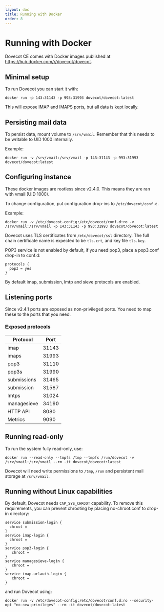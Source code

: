 ```yaml
---
layout: doc
title: Running with Docker
order: 8
---
```


# Running with Docker

Dovecot CE comes with Docker images published at https://hub.docker.com/r/dovecot/dovecot.

## Minimal setup

To run Dovecot you can start it with:

```console
docker run -p 143:31143 -p 993:31993 dovecot/dovecot:latest
```

This will expose IMAP and IMAPS ports, but all data is kept locally.

## Persisting mail data

To persist data, mount volume to `/srv/vmail`. Remember that this needs to be writable to UID 1000 internally.

Example:

```console
docker run -v /srv/vmail:/srv/vmail -p 143:31143 -p 993:31993 dovecot/dovecot:latest
```

## Configuring instance


These docker images are rootless since v2.4.0. This means they are ran with vmail (UID 1000).

To change configuration, put configuration drop-ins to `/etc/dovecot/conf.d`.

Example:

```console
docker run -v /etc/dovecot-config:/etc/dovecot/conf.d:ro -v /srv/vmail:/srv/vmail -p 143:31143 -p 993:31993 dovecot/dovecot:latest
```

Dovecot uses TLS certificates from `/etc/dovecot/ssl` directory. The full chain certificate name is expected to be `tls.crt`, and key file `tls.key`.

POP3 service is not enabled by default, if you need pop3, place a pop3.conf drop-in to conf.d:

```
protocols {
  pop3 = yes
}
```

By default imap, submission, lmtp and sieve protocols are enabled.

## Listening ports

Since v2.4.1 ports are exposed as non-privileged ports. You need to map these
to the ports that you need.

### Exposed protocols

| Protocol    | Port  |
| ----------- | ----- |
| imap        | 31143 |
| imaps       | 31993 |
| pop3        | 31110 |
| pop3s       | 31990 |
| submissions | 31465 |
| submission  | 31587 |
| lmtps       | 31024 |
| managesieve | 34190 |
| HTTP API    |  8080 |
| Metrics     |  9090 |

## Running read-only

To run the system fully read-only, use:

```console
docker run --read-only --tmpfs /tmp --tmpfs /run/dovecot -v /srv/vmail:/srv/vmail --rm -it dovecot/dovecot:latest
```

Dovecot will need write permissions to `/tmp`, `/run` and persistent mail storage at `/srv/vmail`.

## Running without Linux capabilities

By default, Dovecot needs `CAP_SYS_CHROOT` capability. To remove this requirements, you can prevent chrooting
by placing no-chroot.conf to drop-in directory:

```
service submission-login {
  chroot =
}
service imap-login {
  chroot =
}
service pop3-login {
   chroot =
}
service managesieve-login {
   chroot =
}
service imap-urlauth-login {
   chroot =
}
```

and run Dovecot using:

```console
docker run -v /etc/dovecot-config:/etc/dovecot/conf.d:ro --security-opt "no-new-privileges" --rm -it dovecot/dovecot:latest
```
